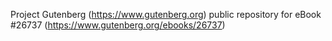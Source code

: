 Project Gutenberg (https://www.gutenberg.org) public repository for eBook #26737 (https://www.gutenberg.org/ebooks/26737)
